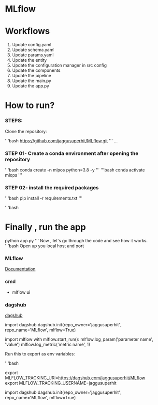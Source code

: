 # MLflow

# Workflows

1. Update config.yaml
2. Update schema.yaml
3. Update params.yaml
4. Update the entity
5. Update the configuration manager in src config
6. Update the components
7. Update the pipeline
8. Update the main.py
9. Update the app.py

# How to run?

### STEPS:

Clone the repository:

'''bash
https://github.com/jaggusuperhit/MLflow.git
'''
...

### STEP 01- Create a conda environment after opening the repository

'''bash
conda create -n mlpos python=3.8 -y
'''
'''bash
conda activate mlops
'''

### STEP 02- install the required packages

'''bash
pip install -r requirements.txt
'''

'''bash

# Finally , run the app

python app.py
'''
Now , let's go through the code and see how it works.
'''bash
Open up you local host and port

### MLflow

[Documentation](https://www.mlflow.org/docs/2.1.1/index.html)

### cmd

- mlflow ui

### dagshub

[dagshub](https://dagshub.com/)

import dagshub
dagshub.init(repo_owner='jaggusuperhit', repo_name='MLflow', mlflow=True)

import mlflow
with mlflow.start_run():
mlflow.log_param('parameter name', 'value')
mlflow.log_metric('metric name', 1)

Run this to export as env variables:

'''bash

export MLFLOW_TRACKING_URI=https://dagshub.com/jaggusuperhit/MLflow
export MLFLOW_TRACKING_USERNAME=jaggusuperhit

import dagshub
dagshub.init(repo_owner='jaggusuperhit', repo_name='MLflow', mlflow=True)
